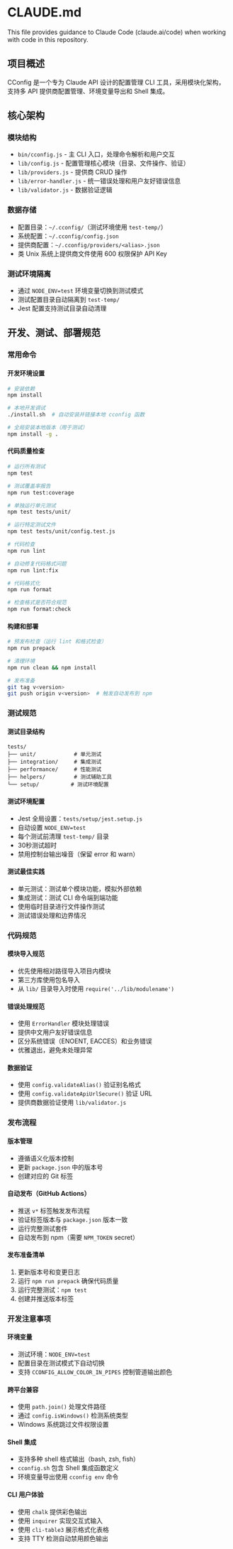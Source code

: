 # CLAUDE.md

This file provides guidance to Claude Code (claude.ai/code) when working with code in this repository.

## 项目概述

CConfig 是一个专为 Claude API 设计的配置管理 CLI 工具，采用模块化架构，支持多 API 提供商配置管理、环境变量导出和 Shell 集成。

## 核心架构

### 模块结构
- `bin/cconfig.js` - 主 CLI 入口，处理命令解析和用户交互
- `lib/config.js` - 配置管理核心模块（目录、文件操作、验证）
- `lib/providers.js` - 提供商 CRUD 操作
- `lib/error-handler.js` - 统一错误处理和用户友好错误信息
- `lib/validator.js` - 数据验证逻辑

### 数据存储
- 配置目录：`~/.cconfig/`（测试环境使用 `test-temp/`）
- 系统配置：`~/.cconfig/config.json`
- 提供商配置：`~/.cconfig/providers/<alias>.json`
- 类 Unix 系统上提供商文件使用 600 权限保护 API Key

### 测试环境隔离
- 通过 `NODE_ENV=test` 环境变量切换到测试模式
- 测试配置目录自动隔离到 `test-temp/`
- Jest 配置支持测试目录自动清理

## 开发、测试、部署规范

### 常用命令

#### 开发环境设置
```bash
# 安装依赖
npm install

# 本地开发调试
./install.sh  # 自动安装并链接本地 cconfig 函数

# 全局安装本地版本（用于测试）
npm install -g .
```

#### 代码质量检查
```bash
# 运行所有测试
npm test

# 测试覆盖率报告
npm run test:coverage

# 单独运行单元测试
npm test tests/unit/

# 运行特定测试文件
npm test tests/unit/config.test.js

# 代码检查
npm run lint

# 自动修复代码格式问题
npm run lint:fix

# 代码格式化
npm run format

# 检查格式是否符合规范
npm run format:check
```

#### 构建和部署
```bash
# 预发布检查（运行 lint 和格式检查）
npm run prepack

# 清理环境
npm run clean && npm install

# 发布准备
git tag v<version>
git push origin v<version>  # 触发自动发布到 npm
```

### 测试规范

#### 测试目录结构
```
tests/
├── unit/            # 单元测试
├── integration/     # 集成测试
├── performance/     # 性能测试
├── helpers/         # 测试辅助工具
└── setup/          # 测试环境配置
```

#### 测试环境配置
- Jest 全局设置：`tests/setup/jest.setup.js`
- 自动设置 `NODE_ENV=test`
- 每个测试前清理 `test-temp/` 目录
- 30秒测试超时
- 禁用控制台输出噪音（保留 error 和 warn）

#### 测试最佳实践
- 单元测试：测试单个模块功能，模拟外部依赖
- 集成测试：测试 CLI 命令端到端功能
- 使用临时目录进行文件操作测试
- 测试错误处理和边界情况

### 代码规范

#### 模块导入规范
- 优先使用相对路径导入项目内模块
- 第三方库使用包名导入
- 从 `lib/` 目录导入时使用 `require('../lib/modulename')`

#### 错误处理规范
- 使用 `ErrorHandler` 模块处理错误
- 提供中文用户友好错误信息
- 区分系统错误（ENOENT, EACCES）和业务错误
- 优雅退出，避免未处理异常

#### 数据验证
- 使用 `config.validateAlias()` 验证别名格式
- 使用 `config.validateApiUrlSecure()` 验证 URL
- 提供商数据验证使用 `lib/validator.js`

### 发布流程

#### 版本管理
- 遵循语义化版本控制
- 更新 `package.json` 中的版本号
- 创建对应的 Git 标签

#### 自动发布（GitHub Actions）
- 推送 `v*` 标签触发发布流程
- 验证标签版本与 `package.json` 版本一致
- 运行完整测试套件
- 自动发布到 npm（需要 `NPM_TOKEN` secret）

#### 发布准备清单
1. 更新版本号和变更日志
2. 运行 `npm run prepack` 确保代码质量
3. 运行完整测试：`npm test`
4. 创建并推送版本标签

### 开发注意事项

#### 环境变量
- 测试环境：`NODE_ENV=test`
- 配置目录在测试模式下自动切换
- 支持 `CCONFIG_ALLOW_COLOR_IN_PIPES` 控制管道输出颜色

#### 跨平台兼容
- 使用 `path.join()` 处理文件路径
- 通过 `config.isWindows()` 检测系统类型
- Windows 系统跳过文件权限设置

#### Shell 集成
- 支持多种 shell 格式输出（bash, zsh, fish）
- `cconfig.sh` 包含 Shell 集成函数定义
- 环境变量导出使用 `cconfig env` 命令

#### CLI 用户体验
- 使用 `chalk` 提供彩色输出
- 使用 `inquirer` 实现交互式输入
- 使用 `cli-table3` 展示格式化表格
- 支持 TTY 检测自动禁用颜色输出
